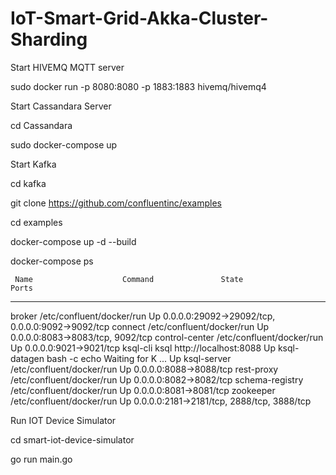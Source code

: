 # IoT-Smart-Grid-Akka-Cluster-Sharding


Start HIVEMQ MQTT server

sudo docker run -p 8080:8080 -p 1883:1883 hivemq/hivemq4

Start Cassandara Server

cd Cassandara <br>

sudo docker-compose up

Start  Kafka 

cd kafka

git clone https://github.com/confluentinc/examples

cd examples

docker-compose up -d --build

docker-compose ps

     Name                    Command               State                Ports
------------------------------------------------------------------------------------------
broker            /etc/confluent/docker/run        Up      0.0.0.0:29092->29092/tcp,
                                                           0.0.0.0:9092->9092/tcp
connect           /etc/confluent/docker/run        Up      0.0.0.0:8083->8083/tcp,
                                                           9092/tcp
control-center    /etc/confluent/docker/run        Up      0.0.0.0:9021->9021/tcp
ksql-cli          ksql http://localhost:8088       Up
ksql-datagen      bash -c echo Waiting for K ...   Up
ksql-server       /etc/confluent/docker/run        Up      0.0.0.0:8088->8088/tcp
rest-proxy        /etc/confluent/docker/run        Up      0.0.0.0:8082->8082/tcp
schema-registry   /etc/confluent/docker/run        Up      0.0.0.0:8081->8081/tcp
zookeeper         /etc/confluent/docker/run        Up      0.0.0.0:2181->2181/tcp,
                                                           2888/tcp, 3888/tcp


Run IOT Device Simulator

cd smart-iot-device-simulator 

go run main.go

